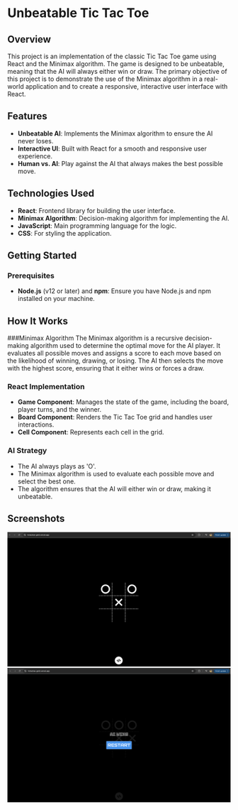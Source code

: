 # Unbeatable Tic Tac Toe

## Overview

This project is an implementation of the classic Tic Tac Toe game using React and the Minimax algorithm. The game is designed to be unbeatable, meaning that the AI will always either win or draw. The primary objective of this project is to demonstrate the use of the Minimax algorithm in a real-world application and to create a responsive, interactive user interface with React.

## Features

- **Unbeatable AI**: Implements the Minimax algorithm to ensure the AI never loses.
- **Interactive UI**: Built with React for a smooth and responsive user experience.
- **Human vs. AI**: Play against the AI that always makes the best possible move.

## Technologies Used

- **React**: Frontend library for building the user interface.
- **Minimax Algorithm**: Decision-making algorithm for implementing the AI.
- **JavaScript**: Main programming language for the logic.
- **CSS**: For styling the application.

## Getting Started

### Prerequisites

- **Node.js** (v12 or later) and **npm**: Ensure you have Node.js and npm installed on your machine.


## How It Works
###Minimax Algorithm
The Minimax algorithm is a recursive decision-making algorithm used to determine the optimal move for the AI player. It evaluates all possible moves and assigns a score to each move based on the likelihood of winning, drawing, or losing. The AI then selects the move with the highest score, ensuring that it either wins or forces a draw.

### React Implementation
- **Game Component**: Manages the state of the game, including the board, player turns, and the winner.
- **Board Component**: Renders the Tic Tac Toe grid and handles user interactions.
- **Cell Component**: Represents each cell in the grid.
### AI Strategy
- The AI always plays as 'O'.
- The Minimax algorithm is used to evaluate each possible move and select the best one.
- The algorithm ensures that the AI will either win or draw, making it unbeatable.

## Screenshots
![Game Screenshot](./public/game-image.png)
![AI Wins](./public/AI-wins.png)



